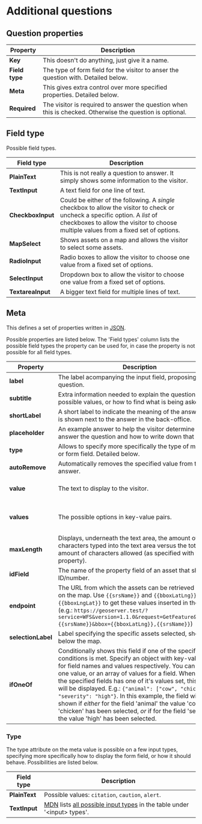 # Additional questions

## Question properties

| Property | Description
| - | -
| **Key** | This doesn't do anything, just give it a name.
| **Field type** | The type of form field for the visitor to anser the question with. Detailed below.
| **Meta** | This gives extra control over more specified properties. Detailed below.
| **Required** | The visitor is required to answer the question when this is checked. Otherwise the question is optional.

## Field type

Possible field types.

| Field type | Description
| - | -
| **PlainText** | This is not really a question to answer. It simply shows some information to the visitor.
| **TextInput** | A text field for one line of text.
| **CheckboxInput** | Could be either of the following. A *single* checkbox to allow the visitor to check or uncheck a specific option. A *list* of checkboxes to allow the visitor to choose multiple values from a fixed set of options.
| **MapSelect** | Shows assets on a map and allows the visitor to select some assets.
| **RadioInput** | Radio boxes to allow the visitor to choose one value from a fixed set of options.
| **SelectInput** | Dropdown box to allow the visitor to choose one value from a fixed set of options.
| **TextareaInput** | A bigger text field for multiple lines of text.

## Meta

This defines a set of properties written in [JSON](https://developer.mozilla.org/en-US/docs/Learn/JavaScript/Objects/JSON).

Possible properties are listed below. The 'Field types' column lists the possible field types the property can be used for, in case the property is not possible for all field types.

| Property | Description | Field types
| - | - | -
| **label** | The label acompanying the input field, proposing the question.
| **subtitle** | Extra information needed to explain the question (e.g. possible values, or how to find what is being asked for). | All except PlainText
| **shortLabel** | A short label to indicate the meaning of the answer. This is shown next to the answer in the back-office. | All except PlainText
| **placeholder** | An example answer to help the visitor determine how to answer the question and how to write down that answer. | TextInput, TextareaInput
| **type** | Allows to specify more specifically the type of message or form field. Detailed below. | PlainText, TextInput
| **autoRemove** | Automatically removes the specified value from the answer. | TextInput, TextareaInput
| **value** | The text to display to the visitor. | PlainText, CheckboxInput (single)
| **values** | The possible options in key-value pairs. | CheckboxInput (list), RadioInput, SelectInput
| **maxLength** | Displays, underneath the text area, the amount of characters typed into the text area versus the total amount of characters allowed (as specified with this property). | TextareaInput
| **idField** | The name of the property field of an asset that shows the ID/number. | MapSelect
| **endpoint** | The URL from which the assets can be retrieved to show on the map. Use `{{srsName}}` and `{{bboxLatLng}}` or `{{bboxLngLat}}` to get these values inserted in the URL. (e.g.: `https://geoserver.test/?service=WFS&version=1.1.0&request=GetFeature&srsName={{srsName}}&bbox={{bboxLatLng}},{{srsName}}`) | MapSelect
| **selectionLabel** | Label specifying the specific assets selected, shown below the map. | MapSelect
| **ifOneOf** | Conditionally shows this field if one of the specified conditions is met. Specify an object with key-value pairs for field names and values respectively. You can specify one value, or an array of values for a field. When one of the specified fields has one of it's values set, this field will be displayed. E.g.: `{"animal": ["cow", "chicken"], "severity": "high"}`. In this example, the field will be shown if *either* for the field 'animal' the value 'cow', or 'chicken' has been selected, *or* if for the field 'severity' the value 'high' has been selected.

### Type

The type attribute on the meta value is possible on a few input types, specifying more specifically how to display the form field, or how it should behave. Possibilities are listed below.

| Field type | Description
| - | -
| **PlainText** | Possible values: `citation`, `caution`, `alert`.
| **TextInput** | [MDN](https://developer.mozilla.org) lists [all possible input types](https://developer.mozilla.org/en-US/docs/Web/HTML/Element/input) in the table under '\<input\> types'.
